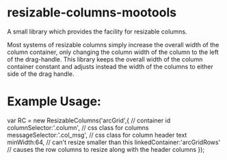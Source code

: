 resizable-columns-mootools
==========================

A small library which provides the facility for resizable columns. 

Most systems of resizable columns simply increase the overall width of the column container, only changing the column width of the column to the left of the drag-handle. This library keeps the overall width of the column container constant and adjusts instead the width of the columns to either side of the drag handle.

Example Usage:
=============

var RC = new ResizableColumns('arcGrid',{				// container id
	columnSelector:'.column',						  	      // css class for columns
	messageSelector:'.col_msg',							      // css class for column header text
	minWidth:64,										              // can't resize smaller than this
	linkedContainer:'arcGridRows'						      // causes the row columns to resize along with the header columns
});
